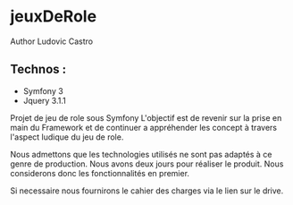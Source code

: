 
jeuxDeRole
=========

Author Ludovic Castro
## Technos : 
* Symfony 3 
* Jquery 3.1.1

Projet de jeu de role sous Symfony
L'objectif est de revenir sur la prise en main du Framework
et de continuer a appréhender les concept à travers l'aspect ludique du jeu de role.

Nous admettons que les technologies utilisés ne sont pas adaptés à ce genre de production.
Nous avons deux jours pour réaliser le produit. Nous considerons donc les fonctionnalités en premier.

Si necessaire nous fournirons le cahier des charges via le lien sur le drive.

